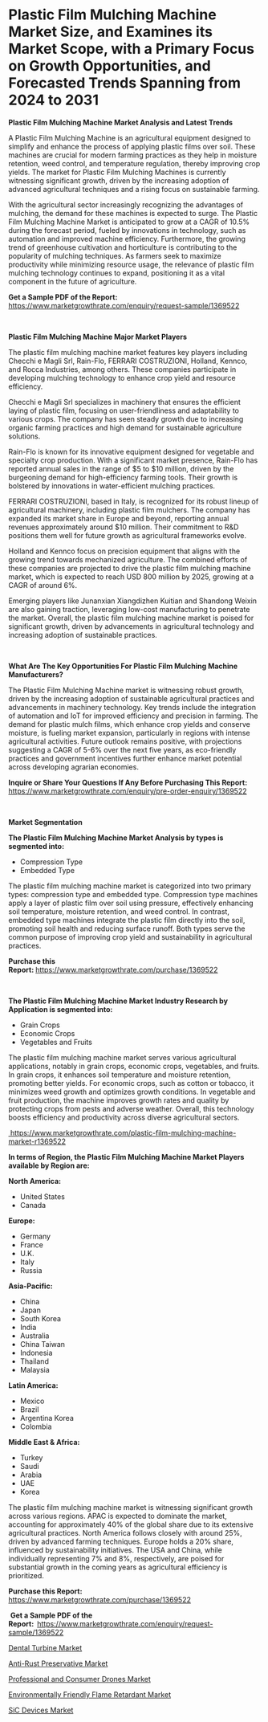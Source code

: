 <p><h1>Plastic Film Mulching Machine Market Size, and Examines its Market Scope, with a Primary Focus on Growth Opportunities, and Forecasted Trends Spanning from 2024 to 2031</h1></p><p><strong>Plastic Film Mulching Machine Market Analysis and Latest Trends</strong></p>
<p><p>A Plastic Film Mulching Machine is an agricultural equipment designed to simplify and enhance the process of applying plastic films over soil. These machines are crucial for modern farming practices as they help in moisture retention, weed control, and temperature regulation, thereby improving crop yields. The market for Plastic Film Mulching Machines is currently witnessing significant growth, driven by the increasing adoption of advanced agricultural techniques and a rising focus on sustainable farming.</p><p>With the agricultural sector increasingly recognizing the advantages of mulching, the demand for these machines is expected to surge. The Plastic Film Mulching Machine Market is anticipated to grow at a CAGR of 10.5% during the forecast period, fueled by innovations in technology, such as automation and improved machine efficiency. Furthermore, the growing trend of greenhouse cultivation and horticulture is contributing to the popularity of mulching techniques. As farmers seek to maximize productivity while minimizing resource usage, the relevance of plastic film mulching technology continues to expand, positioning it as a vital component in the future of agriculture.</p></p>
<p><strong>Get a Sample PDF of the Report:&nbsp;</strong> <a href="https://www.marketgrowthrate.com/enquiry/request-sample/1369522">https://www.marketgrowthrate.com/enquiry/request-sample/1369522</a></p>
<p>&nbsp;</p>
<p><strong>Plastic Film Mulching Machine Major Market Players</strong></p>
<p><p>The plastic film mulching machine market features key players including Checchi e Magli Srl, Rain-Flo, FERRARI COSTRUZIONI, Holland, Kennco, and Rocca Industries, among others. These companies participate in developing mulching technology to enhance crop yield and resource efficiency.</p><p>Checchi e Magli Srl specializes in machinery that ensures the efficient laying of plastic film, focusing on user-friendliness and adaptability to various crops. The company has seen steady growth due to increasing organic farming practices and high demand for sustainable agriculture solutions.</p><p>Rain-Flo is known for its innovative equipment designed for vegetable and specialty crop production. With a significant market presence, Rain-Flo has reported annual sales in the range of $5 to $10 million, driven by the burgeoning demand for high-efficiency farming tools. Their growth is bolstered by innovations in water-efficient mulching practices.</p><p>FERRARI COSTRUZIONI, based in Italy, is recognized for its robust lineup of agricultural machinery, including plastic film mulchers. The company has expanded its market share in Europe and beyond, reporting annual revenues approximately around $10 million. Their commitment to R&D positions them well for future growth as agricultural frameworks evolve.</p><p>Holland and Kennco focus on precision equipment that aligns with the growing trend towards mechanized agriculture. The combined efforts of these companies are projected to drive the plastic film mulching machine market, which is expected to reach USD 800 million by 2025, growing at a CAGR of around 6%.</p><p>Emerging players like Junanxian Xiangdizhen Kuitian and Shandong Weixin are also gaining traction, leveraging low-cost manufacturing to penetrate the market. Overall, the plastic film mulching machine market is poised for significant growth, driven by advancements in agricultural technology and increasing adoption of sustainable practices.</p></p>
<p>&nbsp;</p>
<p><strong>What Are The Key Opportunities For Plastic Film Mulching Machine Manufacturers?</strong></p>
<p><p>The Plastic Film Mulching Machine market is witnessing robust growth, driven by the increasing adoption of sustainable agricultural practices and advancements in machinery technology. Key trends include the integration of automation and IoT for improved efficiency and precision in farming. The demand for plastic mulch films, which enhance crop yields and conserve moisture, is fueling market expansion, particularly in regions with intense agricultural activities. Future outlook remains positive, with projections suggesting a CAGR of 5-6% over the next five years, as eco-friendly practices and government incentives further enhance market potential across developing agrarian economies.</p></p>
<p><strong>Inquire or Share Your Questions If Any Before Purchasing This Report:</strong> <a href="https://www.marketgrowthrate.com/enquiry/pre-order-enquiry/1369522">https://www.marketgrowthrate.com/enquiry/pre-order-enquiry/1369522</a></p>
<p>&nbsp;</p>
<p><strong>Market Segmentation</strong></p>
<p><strong>The Plastic Film Mulching Machine Market Analysis by types is segmented into:</strong></p>
<p><ul><li>Compression Type</li><li>Embedded Type</li></ul></p>
<p><p>The plastic film mulching machine market is categorized into two primary types: compression type and embedded type. Compression type machines apply a layer of plastic film over soil using pressure, effectively enhancing soil temperature, moisture retention, and weed control. In contrast, embedded type machines integrate the plastic film directly into the soil, promoting soil health and reducing surface runoff. Both types serve the common purpose of improving crop yield and sustainability in agricultural practices.</p></p>
<p><strong>Purchase this Report:&nbsp;</strong><a href="https://www.marketgrowthrate.com/purchase/1369522">https://www.marketgrowthrate.com/purchase/1369522</a></p>
<p>&nbsp;</p>
<p><strong>The Plastic Film Mulching Machine Market Industry Research by Application is segmented into:</strong></p>
<p><ul><li>Grain Crops</li><li>Economic Crops</li><li>Vegetables and Fruits</li></ul></p>
<p><p>The plastic film mulching machine market serves various agricultural applications, notably in grain crops, economic crops, vegetables, and fruits. In grain crops, it enhances soil temperature and moisture retention, promoting better yields. For economic crops, such as cotton or tobacco, it minimizes weed growth and optimizes growth conditions. In vegetable and fruit production, the machine improves growth rates and quality by protecting crops from pests and adverse weather. Overall, this technology boosts efficiency and productivity across diverse agricultural sectors.</p></p>
<p><a href="https://www.marketgrowthrate.com/plastic-film-mulching-machine-market-r1369522">&nbsp;https://www.marketgrowthrate.com/plastic-film-mulching-machine-market-r1369522</a></p>
<p><strong>In terms of Region, the Plastic Film Mulching Machine Market Players available by Region are:</strong></p>
<p>
    <p> <strong> North America: </strong>
        <ul>
            <li>United States</li>
            <li>Canada</li>
        </ul>
        </p> 
    <p> <strong> Europe: </strong>
        <ul>
            <li>Germany</li>
            <li>France</li>
            <li>U.K.</li>
            <li>Italy</li>
            <li>Russia</li>
        </ul>
        </p> 
    <p> <strong> Asia-Pacific: </strong>
        <ul>
            <li>China</li>
            <li>Japan</li>
            <li>South Korea</li>
            <li>India</li>
            <li>Australia</li>
            <li>China Taiwan</li>
            <li>Indonesia</li>
            <li>Thailand</li>
            <li>Malaysia</li>
        </ul>
        </p> 
    <p> <strong> Latin America: </strong>
        <ul>
            <li>Mexico</li>
            <li>Brazil</li>
            <li>Argentina Korea</li>
            <li>Colombia</li>
        </ul>
        </p> 
    <p> <strong> Middle East & Africa: </strong>
        <ul>
            <li>Turkey</li>
            <li>Saudi</li>
            <li>Arabia</li>
            <li>UAE</li>
            <li>Korea</li>
        </ul>
    </p>
    </p>
<p><p>The plastic film mulching machine market is witnessing significant growth across various regions. APAC is expected to dominate the market, accounting for approximately 40% of the global share due to its extensive agricultural practices. North America follows closely with around 25%, driven by advanced farming techniques. Europe holds a 20% share, influenced by sustainability initiatives. The USA and China, while individually representing 7% and 8%, respectively, are poised for substantial growth in the coming years as agricultural efficiency is prioritized.</p></p>
<p><strong>Purchase this Report: </strong><a href="https://www.marketgrowthrate.com/purchase/1369522">https://www.marketgrowthrate.com/purchase/1369522</a></p>
<p>&nbsp;<strong>Get a Sample PDF of the Report:&nbsp;&nbsp;</strong><a href="https://www.marketgrowthrate.com/enquiry/request-sample/1369522">https://www.marketgrowthrate.com/enquiry/request-sample/1369522</a></p>
<p><strong></strong></p>
<p><p><a href="https://www.linkedin.com/pulse/global-dental-turbine-industry-research-report-competitive-landscape-o0joc">Dental Turbine Market</a></p><p><a href="https://issuu.com/reportprime-2/docs/anti-rust-preservative-market-size-_24819bcab2dab7">Anti-Rust Preservative Market</a></p><p><a href="https://medium.com/@marvincurtis56/global-market-pulse-trends-and-growth-analysis-in-professional-and-consumer-drones-market-bceae5d6111f">Professional and Consumer Drones Market</a></p><p><a href="https://issuu.com/reportprime-2/docs/environmentally-friendly-flame-reta_72b31ed58adb3d">Environmentally Friendly Flame Retardant Market</a></p><p><a href="https://medium.com/@marvincurtis56/global-sic-devices-market-size-and-market-trends-analysis-by-regional-outlook-competitive-cfeef91289be?postPublishedType=repub">SiC Devices Market</a></p></p>